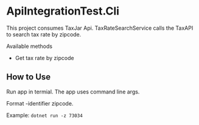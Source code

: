 # ApiIntegrationTest.Cli

This project consumes TaxJar Api. TaxRateSearchService calls the TaxAPI to search tax rate by zipcode.

Available methods
- Get tax rate by zipcode

## How to Use

Run app in termial. The app uses command line args. 

Format -identifier zipcode.

Example:
`dotnet run -z 73034`

